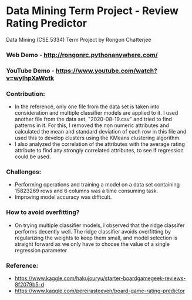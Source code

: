 # Data Mining Term Project - Review Rating Predictor
Data Mining (CSE 5334) Term Project by Rongon Chatterjee
### Web Demo - http://rongonrc.pythonanywhere.com/
### YouTube Demo - https://www.youtube.com/watch?v=wyIhpXaWotk
### Contribution:
* In the reference, only one file from the data set is taken into consideration and multiple classifier models are applied to it. I used another file from the data set, "2020-08-19.csv" and tried to find patterns in it. For this, I removed the non numeric attributes and calculated the mean and standard deviation of each row in this file and used this to  develop clusters using the KMeans clustering algorithm.
* I also analyzed the correlation of the attributes with the average rating attribute to find any strongly correlated attributes, to see if regression could be used.
### Challenges:
* Performing operations and training a model on a data set containing 15823269 rows and 6 columns was a time consuming task.
* Improving model accuracy was difficult.
### How to avoid overfitting?
* On trying multiple classifier models, I observed that the ridge classifer performs decently well. The ridge classifier avoids overfitting by regularizing the weights to keep them small, and model selection is straight forward as we only have to choose the value of a single regression parameter
### Reference:
* https://www.kaggle.com/hakujouryu/starter-boardgamegeek-reviews-8f2079b5-d
* https://www.kaggle.com/pereirasteeven/board-game-rating-predictor
